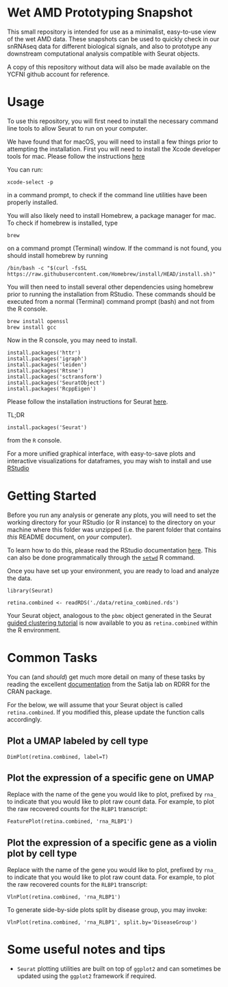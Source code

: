 # Wet AMD Prototyping Snapshot

This small repository is intended for use as a minimalist, easy-to-use
view of the wet AMD data.  These snapshots can be used to quickly check
in our snRNAseq data for different biological signals, and also to prototype
any downstream computational analysis compatible with Seurat objects.

A copy of this repository without data will also be made available on the
YCFNI github account for reference.

# Usage
To use this repository, you will first need to install the necessary command
line tools to allow Seurat to run on your computer.  

We have found that for macOS, you will need to install a few things
prior to attempting the installation. First you will need to install
the Xcode developer tools for mac. Please follow the instructions
[here](https://mac.install.guide/commandlinetools/index.html)

You can run:

    xcode-select -p

in a command prompt, to check if the command line utilities have been
properly installed.

You will also likely need to install Homebrew, a package manager for
mac. To check if homebrew is installed, type

    brew

on a command prompt (Terminal) window. If the command is not found,
you should install homebrew by running

    /bin/bash -c "$(curl -fsSL https://raw.githubusercontent.com/Homebrew/install/HEAD/install.sh)"

You will then need to install several other dependencies using homebrew
prior to running the installation from RStudio.  These commands should be
executed from a normal (Terminal) command prompt (bash) and not from the
R console.

    brew install openssl
    brew install gcc

Now in the R console, you may need to install.

    install.packages('httr')
    install.packages('igraph')
    install.packages('leiden')
    install.packages('Rtsne')
    install.packages('sctransform')
    install.packages('SeuratObject')
    install.packages('RcppEigen')

Please follow the
installation instructions for Seurat 
[here](https://satijalab.org/seurat/articles/install.html).

TL;DR
    
    install.packages('Seurat')

from the `R` console.

For a more unified graphical interface, with easy-to-save plots and
interactive visualizations for dataframes, you may wish to install and
use [RStudio](https://www.rstudio.com/)

# Getting Started

Before you run any analysis or generate any plots, you will need to set the
working directory for your RStudio (or R instance) to the directory on your
machine where this folder was unzipped (i.e. the parent folder that
contains *this* README document, on *your* computer).

To learn how to do this, please read the RStudio documentation
[here](https://support.rstudio.com/hc/en-us/articles/200711843-Working-Directories-and-Workspaces-in-the-RStudio-IDE). This can
also be done programmatically through the 
[`setwd`](https://www.rdocumentation.org/packages/base/versions/3.6.2/topics/getwd)
R command.

Once you have set up your environment, you are ready to load and analyze the
data.

    library(Seurat)

    retina.combined <- readRDS('./data/retina_combined.rds')

Your Seurat object, analogous to the `pbmc` object generated in the
Seurat [guided clustering tutorial](https://satijalab.org/seurat/articles/pbmc3k_tutorial.html)
is now available to you as `retina.combined` within the R environment.

# Common Tasks

You can (and *should*) get much more detail on many of these tasks by reading
the excellent [documentation](https://rdrr.io/cran/Seurat/api/) from the Satija
lab on RDRR for the CRAN package.

For the below, we will assume that your Seurat object is called
`retina.combined`.  If you modified this, please update the function calls
accordingly.

## Plot a UMAP labeled by cell type

    DimPlot(retina.combined, label=T)
    
## Plot the expression of a specific gene on UMAP

Replace with the name of the gene you would like to plot, prefixed by
`rna_` to indicate that you would like to plot raw count data.
For example, to plot the raw recovered counts for the `RLBP1` transcript:

    FeaturePlot(retina.combined, 'rna_RLBP1')

## Plot the expression of a specific gene as a violin plot by cell type

Replace with the name of the gene you would like to plot, prefixed by
`rna_` to indicate that you would like to plot raw count data.
For example, to plot the raw recovered counts for the `RLBP1` transcript:

    VlnPlot(retina.combined, 'rna_RLBP1')

To generate side-by-side plots split by disease group, you may invoke:

    VlnPlot(retina.combined, 'rna_RLBP1', split.by='DiseaseGroup')

# Some useful notes and tips

- `Seurat` plotting utilities are built on top
of `ggplot2` and can sometimes be updated using the `ggplot2` framework if
required.
